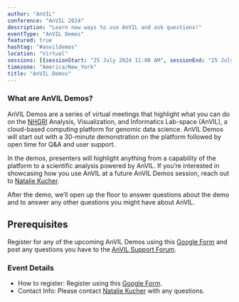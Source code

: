 ```yaml
---
author: "AnVIL"
conference: "AnVIL 2024"
description: "Learn new ways to use AnVIL and ask questions!"
eventType: "AnVIL Demos"
featured: true
hashtag: "#anvildemos"
location: "Virtual"
sessions: [{sessionStart: "25 July 2024 11:00 AM", sessionEnd: "25 July 2024 12:00 PM"}]
timezone: "America/New_York"
title: "AnVIL Demos"
---
```


<event-hero></event-hero>

### What are AnVIL Demos?
AnVIL Demos are a series of virtual meetings that highlight what you can do on the [NHGRI](https://www.genome.gov/) Analysis, Visualization, and Informatics Lab-space (AnVIL), a cloud-based computing platform for genomic data science. AnVIL Demos will start out with a 30-minute demonstration on the platform followed by open time for Q&A and user support.

In the demos, presenters will highlight anything from a capability of the platform to a scientific analysis powered by AnVIL. If you’re interested in showcasing how you use AnVIL at a future AnVIL Demos session, reach out to [Natalie Kucher](mailto:nkucher3@jhu.edu).

After the demo, we’ll open up the floor to answer questions about the demo and to answer any other questions you might have about AnVIL.

## Prerequisites
Register for any of the upcoming AnVIL Demos using this [Google Form](https://forms.gle/7CcaLE9AM7FrYqpP7) and post any questions you have to the [AnVIL Support Forum](https://help.anvilproject.org/).

### Event Details

- How to register: Register using this [Google Form](https://forms.gle/7CcaLE9AM7FrYqpP7).
- Contact Info: Please contact [Natalie Kucher](mailto:nkucher3@jhu.edu) with any questions.
